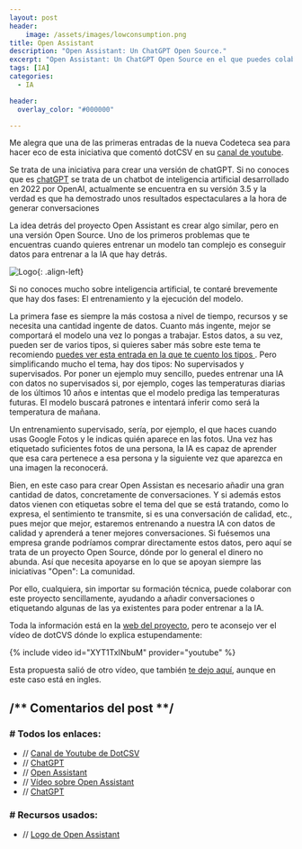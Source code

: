 ```yaml
---
layout: post
header:
    image: /assets/images/lowconsumption.png
title: Open Assistant
description: "Open Assistant: Un ChatGPT Open Source."
excerpt: "Open Assistant: Un ChatGPT Open Source en el que puedes colaborar."
tags: [IA]
categories: 
  - IA

header:
  overlay_color: "#000000"

---    
```


Me alegra que una de las primeras entradas de la nueva Codeteca sea para hacer eco de esta iniciativa que comentó dotCSV en su [canal de youtube](https://www.youtube.com/@DotCSV).

Se trata de una iniciativa para crear una versión de chatGPT. Si no conoces que es [chatGPT](https://openai.com/blog/chatgpt/) se trata de un chatbot de inteligencia artificial desarrollado en 2022 por OpenAI, actualmente se encuentra en su versión 3.5 y la verdad es que ha demostrado unos resultados espectaculares a la hora de generar conversaciones 

La idea detrás del proyecto Open Assistant es crear algo similar, pero en una versión Open Source. Uno de los primeros problemas que te encuentras cuando quieres entrenar un modelo tan complejo es conseguir datos para entrenar a la IA que hay detrás. 

![Logo](https://open-assistant.io/images/logos/logo.svg){: .align-left}

Si no conoces mucho sobre inteligencia artificial, te contaré brevemente que hay dos fases: El entrenamiento y la ejecución del modelo.

La primera fase es siempre la más costosa a nivel de tiempo, recursos y se necesita una cantidad ingente de datos. Cuanto más ingente, mejor se comportará el modelo una vez lo pongas a trabajar. Estos datos, a su vez, pueden ser de varios tipos, si quieres saber más sobre este tema te recomiendo [puedes ver esta entrada en la que te cuento los tipos ](https://lacodeteca.com/IA). Pero simplificando mucho el tema, hay dos tipos: No supervisados y supervisados. Por poner un ejemplo muy sencillo, puedes entrenar una IA con datos no supervisados si, por ejemplo, coges las temperaturas diarias de los últimos 10 años e intentas que el modelo prediga las temperaturas futuras. El modelo buscará patrones e intentará inferir como será la temperatura de mañana.

Un entrenamiento supervisado, sería, por ejemplo, el que haces cuando usas Google Fotos y le indicas quién aparece en las fotos. Una vez has etiquetado suficientes fotos de una persona, la IA es capaz de aprender que esa cara pertenece a esa persona y la siguiente vez que aparezca en una imagen la reconocerá.

Bien, en este caso para crear Open Assistan es necesario añadir una gran cantidad de datos, concretamente de conversaciones. Y si además estos datos vienen con etiquetas sobre el tema del que se está tratando, como lo expresa, el sentimiento te transmite, si es una conversación de calidad, etc., pues mejor que mejor, estaremos entrenando a nuestra IA con datos de calidad y aprenderá a tener mejores conversaciones. Si fuésemos una empresa grande podríamos comprar directamente estos datos, pero aquí se trata de un proyecto Open Source, dónde por lo general el dinero no abunda. Así que necesita apoyarse en lo que se apoyan siempre las iniciativas "Open": La comunidad.

Por ello, cualquiera, sin importar su formación técnica, puede colaborar con este proyecto sencillamente, ayudando a añadir conversaciones o etiquetando algunas de las ya existentes para poder entrenar a la IA.

Toda la información está en la [web del proyecto](https://open-assistant.io/es), pero te aconsejo ver el vídeo de dotCVS dónde lo explica estupendamente:

{% include video id="XYT1TxINbuM" provider="youtube" %}

Esta propuesta salió de otro vídeo, que también [te dejo aquí](https://youtu.be/64Izfm24FKA), aunque en este caso está en ingles.

<div class="aditional-info">

<h2>/** Comentarios del post **/</h2>

<h3> # Todos los enlaces:</h3>
<ul>
  <li> // <a href="https://www.youtube.com/@DotCSV" target="_blank">Canal de Youtube de DotCSV</a></li>
  <li> // <a href="https://openai.com/blog/chatgpt/" target="_blank">ChatGPT</a></li>
  <li> // <a href="https://open-assistant.io/es" target="_blank">Open Assistant</a></li>
  <li> // <a href="https://youtu.be/64Izfm24FKA" target="_blank">Vídeo sobre Open Assistant</a></li>
  <li> // <a href="https://openai.com/blog/chatgpt/" target="_blank">ChatGPT</a></li>
</ul>

<h3> # Recursos usados:</h3> 
  <ul>
    <li> // <a href="https://open-assistant.io/" target="_blank">Logo de Open Assistant</a></li>
  </ul>

</div>